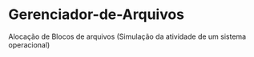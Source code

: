 # Gerenciador-de-Arquivos
Alocação de Blocos de arquivos (Simulação da atividade de um sistema operacional)

